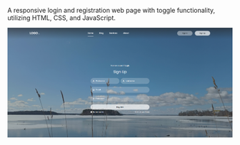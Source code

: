 A responsive login and registration web page with toggle functionality, utilizing HTML, CSS, and JavaScript.

![Design preview](./images/website-screenshot.png)
